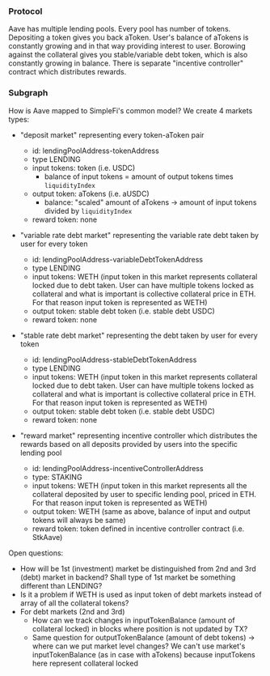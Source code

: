 ### Protocol

Aave has multiple lending pools. Every pool has number of tokens. Depositing a token gives you back aToken. User's balance of aTokens is constantly growing and in that way providing interest to user. Borowing against the collateral gives you stable/variable debt token, which is also constantly growing in balance. There is separate "incentive controller" contract which distributes rewards.

### Subgraph

How is Aave mapped to SimpleFi's common model? We create 4 markets types:

- "deposit market" representing every token-aToken pair

  - id: lendingPoolAddress-tokenAddress
  - type LENDING
  - input tokens: token (i.e. USDC)
    - balance of input tokens = amount of output tokens times `liquidityIndex`
  - output token: aTokens (i.e. aUSDC)
    - balance: "scaled" amount of aTokens -> amount of input tokens divided by `liquidityIndex`
  - reward token: none

- "variable rate debt market" representing the variable rate debt taken by user for every token

  - id: lendingPoolAddress-variableDebtTokenAddress
  - type LENDING
  - input tokens: WETH (input token in this market represents collateral locked due to debt taken. User can have multiple tokens locked as collateral and what is important is collective collateral price in ETH. For that reason input token is represented as WETH)
  - output token: stable debt token (i.e. stable debt USDC)
  - reward token: none

- "stable rate debt market" representing the debt taken by user for every token

  - id: lendingPoolAddress-stableDebtTokenAddress
  - type LENDING
  - input tokens: WETH (input token in this market represents collateral locked due to debt taken. User can have multiple tokens locked as collateral and what is important is collective collateral price in ETH. For that reason input token is represented as WETH)
  - output token: stable debt token (i.e. stable debt USDC)
  - reward token: none

- "reward market" representing incentive controller which distributes the rewards based on all deposits provided by users into the specific lending pool
  - id: lendingPoolAddress-incentiveControllerAddress
  - type: STAKING
  - input tokens: WETH (input token in this market represents all the collateral deposited by user to specific lending pool, priced in ETH. For that reason input token is represented as WETH)
  - output token: WETH (same as above, balance of input and output tokens will always be same)
  - reward token: token defined in incentive controller contract (i.e. StkAave)

Open questions:

- How will be 1st (investment) market be distinguished from 2nd and 3rd (debt) market in backend? Shall type of 1st market be something different than LENDING?
- Is it a problem if WETH is used as input token of debt markets instead of array of all the collateral tokens?
- For debt markets (2nd and 3rd)
  - How can we track changes in inputTokenBalance (amount of collateral locked) in blocks where position is not updated by TX?
  - Same question for outputTokenBalance (amount of debt tokens) -> where can we put market level changes? We can't use market's inputTokenBalance (as in case with aTokens) because inputTokens here represent collateral locked
